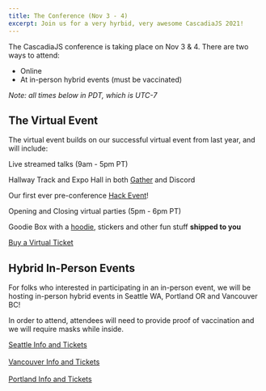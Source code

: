 ```yaml
---
title: The Conference (Nov 3 - 4)
excerpt: Join us for a very hyrbid, very awesome CascadiaJS 2021!
---
```

The CascadiaJS conference is taking place on Nov 3 & 4. There are two ways to attend: 

- Online
- At in-person hybrid events (must be vaccinated)

*Note: all times below in PDT, which is UTC-7*

## The Virtual Event

The virtual event builds on our successful virtual event from last year, and will include:

<i class="fas fa-tv-retro"></i> Live streamed talks (9am - 5pm PT)

<i class="fas fa-handshake"></i> Hallway Track and Expo Hall in both [Gather](https://gather.town) and Discord

<i class="fas fa-gamepad"></i> Our first ever pre-conference [Hack Event](/hack-day)!

<i class="fas fa-turntable"></i> Opening and Closing virtual parties (5pm - 6pm PT)

<i class="fas fa-gifts"></i> Goodie Box with a [hoodie](/hoodie-fit-guide), stickers and other fun stuff **shipped to you**

<div class="cta"><a href="/tickets" aria-label="Buy Tickets">Buy a Virtual Ticket</a></div>

## Hybrid In-Person Events

For folks who interested in participating in an in-person event, we will be hosting in-person hybrid events in Seattle WA, Portland OR and Vancouver BC! 

<p class="highlight warning">In order to attend, attendees will need to provide proof of vaccination and we will require masks while inside.</p>

<div class="cta secondary"><a href="/conf/seattle">Seattle Info and Tickets</a></div>
<br/>
<div class="cta secondary"><a href="/conf/vancouver">Vancouver Info and Tickets</a></div>
<br/>
<div class="cta secondary"><a href="/conf/portland">Portland Info and Tickets</a></div>
